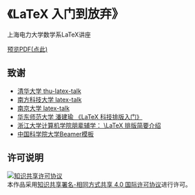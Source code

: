 # 《LaTeX 入门到放弃》 

上海电力大学数学系LaTeX讲座

[预览PDF(点此)](./main.pdf)

## 致谢

* [清华大学 thu-latex-talk](https://github.com/tuna/thulib-latex-talk)
* [南方科技大学 latex-talk](https://github.com/SUSTech-CRA/latex-talk)
* [南京大学 latex-talk](https://git.nju.edu.cn/atXYblip/latex-lecture)
* [华东师范大学 潘建瑜 《LaTeX 科技排版入门》](https://math.ecnu.edu.cn/~jypan/Latex/Latex_Talk2018.pdf)
* [浙江大学计算机学院朋辈辅学： \LaTeX 排版简要介绍](https://www.bilibili.com/video/BV12k4y1s7Y)
* [中国科学院大学Beamer模板](https://github.com/icgw/ucas-beamer/)

## 许可说明
<a rel="license" href="http://creativecommons.org/licenses/by-sa/4.0/"><img alt="知识共享许可协议" style="border-width:0" src="https://i.creativecommons.org/l/by-sa/4.0/88x31.png" /></a><br />本作品采用<a rel="license" href="http://creativecommons.org/licenses/by-sa/4.0/">知识共享署名-相同方式共享 4.0 国际许可协议</a>进行许可。
